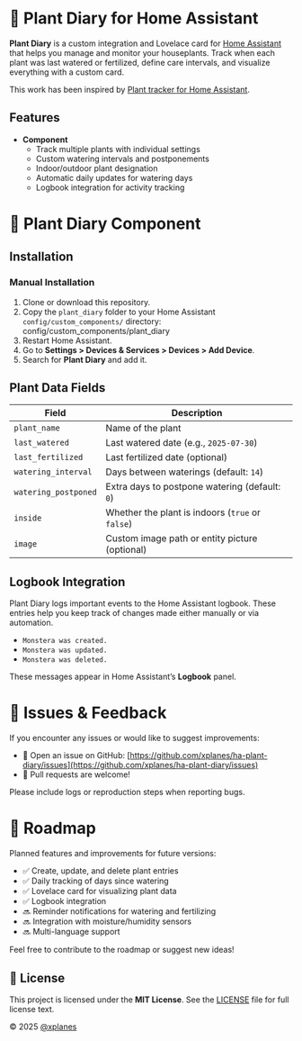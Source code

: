 # 🌿 Plant Diary for Home Assistant

**Plant Diary** is a custom integration and Lovelace card for [Home Assistant](https://www.home-assistant.io/) that helps you manage and monitor your houseplants. Track when each plant was last watered or fertilized, define care intervals, and visualize everything with a custom card.

This work has been inspired by [Plant tracker for Home Assistant](https://github.com/mountwebs/ha-plant-tracker).

## Features

- **Component**
  - Track multiple plants with individual settings
  - Custom watering intervals and postponements
  - Indoor/outdoor plant designation
  - Automatic daily updates for watering days
  - Logbook integration for activity tracking

# 🌱 Plant Diary Component

## Installation

### Manual Installation

1. Clone or download this repository.
2. Copy the `plant_diary` folder to your Home Assistant `config/custom_components/` directory: config/custom_components/plant_diary
3. Restart Home Assistant.
4. Go to **Settings > Devices & Services > Devices > Add Device**.
5. Search for **Plant Diary** and add it.

## Plant Data Fields

| Field                | Description                                      |
| -------------------- | ------------------------------------------------ |
| `plant_name`         | Name of the plant                                |
| `last_watered`       | Last watered date (e.g., `2025-07-30`)           |
| `last_fertilized`    | Last fertilized date (optional)                  |
| `watering_interval`  | Days between waterings (default: `14`)           |
| `watering_postponed` | Extra days to postpone watering (default: `0`)   |
| `inside`             | Whether the plant is indoors (`true` or `false`) |
| `image`              | Custom image path or entity picture (optional)   |

## Logbook Integration

Plant Diary logs important events to the Home Assistant logbook. These entries help you keep track of changes made either manually or via automation.

- `Monstera was created.`
- `Monstera was updated.`
- `Monstera was deleted.`

These messages appear in Home Assistant’s **Logbook** panel.

# 🐛 Issues & Feedback

If you encounter any issues or would like to suggest improvements:

- 📌 Open an issue on GitHub: [https://github.com/xplanes/ha-plant-diary/issues](https://github.com/xplanes/ha-plant-diary/issues)
- 🙌 Pull requests are welcome!

Please include logs or reproduction steps when reporting bugs.

# 🧠 Roadmap

Planned features and improvements for future versions:

- ✅ Create, update, and delete plant entries
- ✅ Daily tracking of days since watering
- ✅ Lovelace card for visualizing plant data
- ✅ Logbook integration
- 🔜 Reminder notifications for watering and fertilizing
- 🔜 Integration with moisture/humidity sensors
- 🔜 Multi-language support

Feel free to contribute to the roadmap or suggest new ideas!

## 📄 License

This project is licensed under the **MIT License**.
See the [LICENSE](LICENSE) file for full license text.

© 2025 [@xplanes](https://github.com/xplanes)
